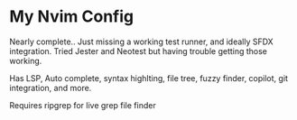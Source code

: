 # My Nvim Config
Nearly complete.. Just missing a working test runner, and ideally SFDX integration.  Tried Jester and Neotest but having trouble getting those working.

Has LSP, Auto complete, syntax highlting, file tree, fuzzy finder, copilot, git integration, and more.

Requires ripgrep for live grep file finder
